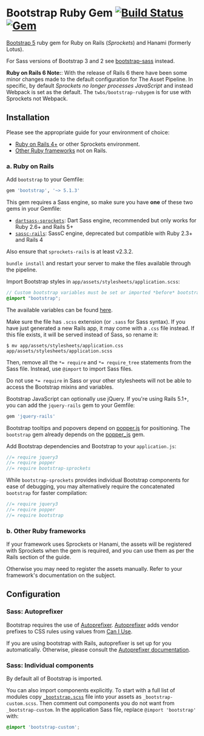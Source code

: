 # Bootstrap Ruby Gem [![Build Status](https://travis-ci.org/twbs/bootstrap-rubygem.svg?branch=master)](https://travis-ci.org/twbs/bootstrap-rubygem) [![Gem](https://img.shields.io/gem/v/bootstrap.svg)](https://rubygems.org/gems/bootstrap)

[Bootstrap 5][bootstrap-home] ruby gem for Ruby on Rails (*Sprockets*) and Hanami (formerly Lotus).

For Sass versions of Bootstrap 3 and 2 see [bootstrap-sass](https://github.com/twbs/bootstrap-sass) instead.

**Ruby on Rails 6 Note:**: 
With the release of Rails 6 there have been some minor changes made to the default configuration for The Asset Pipeline. In specific, by default _Sprockets no longer processes JavaScript_ and instead Webpack is set as the default. The `twbs/bootstrap-rubygem` is for use with Sprockets not Webpack.

## Installation

Please see the appropriate guide for your environment of choice:

* [Ruby on Rails 4+](#a-ruby-on-rails) or other Sprockets environment.
* [Other Ruby frameworks](#b-other-ruby-frameworks) not on Rails.


### a. Ruby on Rails

Add `bootstrap` to your Gemfile:

```ruby
gem 'bootstrap', '~> 5.1.3'
```

This gem requires a Sass engine, so make sure you have **one** of these two gems in your Gemfile:
- [`dartsass-sprockets`](https://github.com/tablecheck/dartsass-sprockets): Dart Sass engine, recommended but only works for Ruby 2.6+ and Rails 5+
- [`sassc-rails`](https://github.com/sass/sassc-rails): SassC engine, deprecated but compatible with Ruby 2.3+ and Rails 4

Also ensure that `sprockets-rails` is at least v2.3.2.

`bundle install` and restart your server to make the files available through the pipeline.

Import Bootstrap styles in `app/assets/stylesheets/application.scss`:

```scss
// Custom bootstrap variables must be set or imported *before* bootstrap.
@import "bootstrap";
```

The available variables can be found [here](assets/stylesheets/bootstrap/_variables.scss).

Make sure the file has `.scss` extension (or `.sass` for Sass syntax). If you have just generated a new Rails app,
it may come with a `.css` file instead. If this file exists, it will be served instead of Sass, so rename it:

```console
$ mv app/assets/stylesheets/application.css app/assets/stylesheets/application.scss
```

Then, remove all the `*= require` and `*= require_tree` statements from the Sass file. Instead, use `@import` to import Sass files.

Do not use `*= require` in Sass or your other stylesheets will not be able to access the Bootstrap mixins and variables.

Bootstrap JavaScript can optionally use jQuery.
If you're using Rails 5.1+, you can add the `jquery-rails` gem to your Gemfile:

```ruby
gem 'jquery-rails'
```

Bootstrap tooltips and popovers depend on [popper.js] for positioning.
The `bootstrap` gem already depends on the
[popper_js](https://github.com/glebm/popper_js-rubygem) gem.

Add Bootstrap dependencies and Bootstrap to your `application.js`:

```js
//= require jquery3
//= require popper
//= require bootstrap-sprockets
```

While `bootstrap-sprockets` provides individual Bootstrap components
for ease of debugging, you may alternatively require
the concatenated `bootstrap` for faster compilation:

```js
//= require jquery3
//= require popper
//= require bootstrap
```

### b. Other Ruby frameworks

If your framework uses Sprockets or Hanami,
the assets will be registered with Sprockets when the gem is required,
and you can use them as per the Rails section of the guide.

Otherwise you may need to register the assets manually.
Refer to your framework's documentation on the subject.

## Configuration

### Sass: Autoprefixer

Bootstrap requires the use of [Autoprefixer][autoprefixer].
[Autoprefixer][autoprefixer] adds vendor prefixes to CSS rules using values from [Can I Use](http://caniuse.com/).

If you are using bootstrap with Rails, autoprefixer is set up for you automatically.
Otherwise, please consult the [Autoprefixer documentation][autoprefixer].

### Sass: Individual components

By default all of Bootstrap is imported.

You can also import components explicitly. To start with a full list of modules copy
[`_bootstrap.scss`](assets/stylesheets/_bootstrap.scss) file into your assets as `_bootstrap-custom.scss`.
Then comment out components you do not want from `_bootstrap-custom`.
In the application Sass file, replace `@import 'bootstrap'` with:

```scss
@import 'bootstrap-custom';
```

[bootstrap-home]: https://getbootstrap.com
[bootstrap-variables.scss]: https://github.com/twbs/bootstrap-rubygem/blob/master/templates/project/_bootstrap-variables.scss
[autoprefixer]: https://github.com/ai/autoprefixer
[popper.js]: https://popper.js.org
